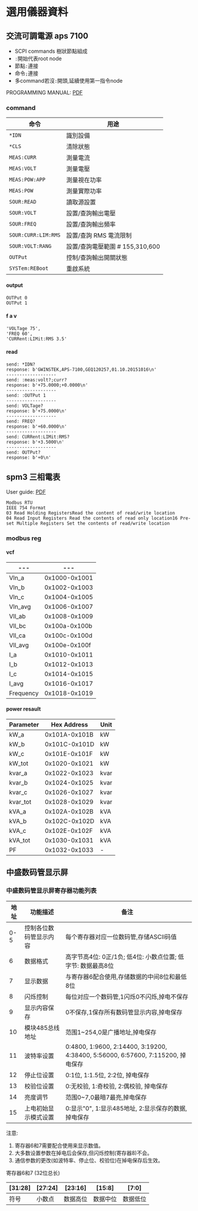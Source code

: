 # 選用儀器資料

## 交流可調電源 aps 7100
* SCPI commands 樹狀節點組成
* `:`開始代表root node
* 節點`:`連接
* 命令`;`連接
* 多command若沒`:`開頭,延續使用第一指令node

PROGRAMMING MANUAL: [PDF](https://www.gwinstek.com/en-global/products/downloadSeriesDownNew/8395/562)

### command 

| 命令 | 用途 |
|------|------|
| `*IDN` | 識別設備 |
| `*CLS` | 清除狀態 |
| `MEAS:CURR` | 測量電流 |
| `MEAS:VOLT` | 測量電壓 |
| `MEAS:POW:APP` | 測量視在功率 |
| `MEAS:POW` | 測量實際功率 |
| `SOUR:READ` | 讀取源設置 |
| `SOUR:VOLT` | 設置/查詢輸出電壓 |
| `SOUR:FREQ` | 設置/查詢輸出頻率 |
| `SOUR:CURR:LIM:RMS` | 設置/查詢 RMS 電流限制 |
| `SOUR:VOLT:RANG` | 設置/查詢電壓範圍 # 155,310,600 |
| `OUTPut` | 控制/查詢輸出開關狀態 |
| `SYSTem:REBoot` | 重啟系統 |

#### output
```
OUTPut 0
OUTPut 1
```

#### f a v 
```
'VOLTage 75',
'FREQ 60',
'CURRent:LIMit:RMS 3.5'
```

#### read 
```
send: *IDN?
response: b'GWINSTEK,APS-7100,GEQ120257,01.10.20151016\n'
-------------------
send: :meas:volt?;curr?
response: b'+75.0000;+0.0000\n'
-------------------
send: :OUTPut 1
-------------------
send: VOLTage?
response: b'+75.0000\n'
-------------------
send: FREQ?
response: b'+60.0000\n'
-------------------
send: CURRent:LIMit:RMS?
response: b'+3.5000\n'
-------------------
send: OUTPut?
response: b'+0\n'
```

## spm3 三相電表

User guide: [PDF](https://www.cleswitch.com.tw/uploads/files/1666929988.pdf)

```
Modbus RTU
IEEE 754 Format
03 Read Holding RegistersRead the content of read/write location   
04 Read Input Registers Read the contents of read only location16 Pre-set Multiple Registers Set the contents of read/write location
```

### modbus reg 
#### vcf

|---|---|
|---|---|
|Vln_a |  0x1000-0x1001|
|Vln_b |  0x1002-0x1003|
|Vln_c |  0x1004-0x1005|
|Vln_avg |  0x1006-0x1007|
|Vll_ab |  0x1008-0x1009|
|Vll_bc |  0x100a-0x100b|
|Vll_ca |  0x100c-0x100d|
|Vll_avg |  0x100e-0x100f|
|I_a |  0x1010-0x1011|
|I_b |  0x1012-0x1013|
|I_c |  0x1014-0x1015|
|I_avg |  0x1016-0x1017|
|Frequency |  0x1018-0x1019|


#### power resault 
| Parameter | Hex Address   | Unit |
|-----------|---------------|------|
| kW_a      | 0x101A-0x101B | kW   |
| kW_b      | 0x101C-0x101D | kW   |
| kW_c      | 0x101E-0x101F | kW   |
| kW_tot    | 0x1020-0x1021 | kW   |
| kvar_a    | 0x1022-0x1023 | kvar |
| kvar_b    | 0x1024-0x1025 | kvar |
| kvar_c    | 0x1026-0x1027 | kvar |
| kvar_tot  | 0x1028-0x1029 | kvar |
| kVA_a     | 0x102A-0x102B | kVA  |
| kVA_b     | 0x102C-0x102D | kVA  |
| kVA_c     | 0x102E-0x102F | kVA  |
| kVA_tot   | 0x1030-0x1031 | kVA  |
| PF        | 0x1032-0x1033 | -    |







## 中盛数码管显示屏

### 中盛数码管显示屏寄存器功能列表

| 地址 | 功能描述 | 备注 |
|------|----------|------|
| 0-5  | 控制各位数码管显示内容 | 每个寄存器对应一位数码管,存储ASCII码值 |
| 6    | 数据格式 | 高字节高4位: 0正/1负; 低4位: 小数点位置; 低字节: 数据最高8位 |
| 7    | 显示数据 | 与寄存器6配合使用,存储数据的中间8位和最低8位 |
| 8    | 闪烁控制 | 每位对应一个数码管,1闪烁0不闪烁,掉电不保存 |
| 9    | 显示内容保存 | 0不保存,1保存所有数码管显示内容,掉电保存 |
| 10   | 模块485总线地址 | 范围1~254,0是广播地址,掉电保存 |
| 11   | 波特率设置 | 0:4800, 1:9600, 2:14400, 3:19200, 4:38400, 5:56000, 6:57600, 7:115200, 掉电保存 |
| 12   | 停止位设置 | 0:1位, 1:1.5位, 2:2位, 掉电保存 |
| 13   | 校验位设置 | 0:无校验, 1:奇校验, 2:偶校验, 掉电保存 |
| 14   | 亮度调节 | 范围0~7,0最暗7最亮,掉电保存 |
| 15   | 上电初始显示模式设置 | 0:显示"0", 1:显示485地址, 2:显示保存的数据, 掉电保存 |

注意:
1. 寄存器6和7需要配合使用来显示数值。
2. 大多数设置参数在掉电后会保存,但闪烁控制(寄存器8)不会。
3. 通信参数的更改(如波特率、停止位、校验位)在掉电保存后生效。


寄存器6和7 (32位总长)

[31:28] | [27:24] | [23:16]  | [15:8]   | [7:0]
--------|---------|----------|----------|---------
  符号   | 小数点  | 数据高位 | 数据中位 | 数据低位


